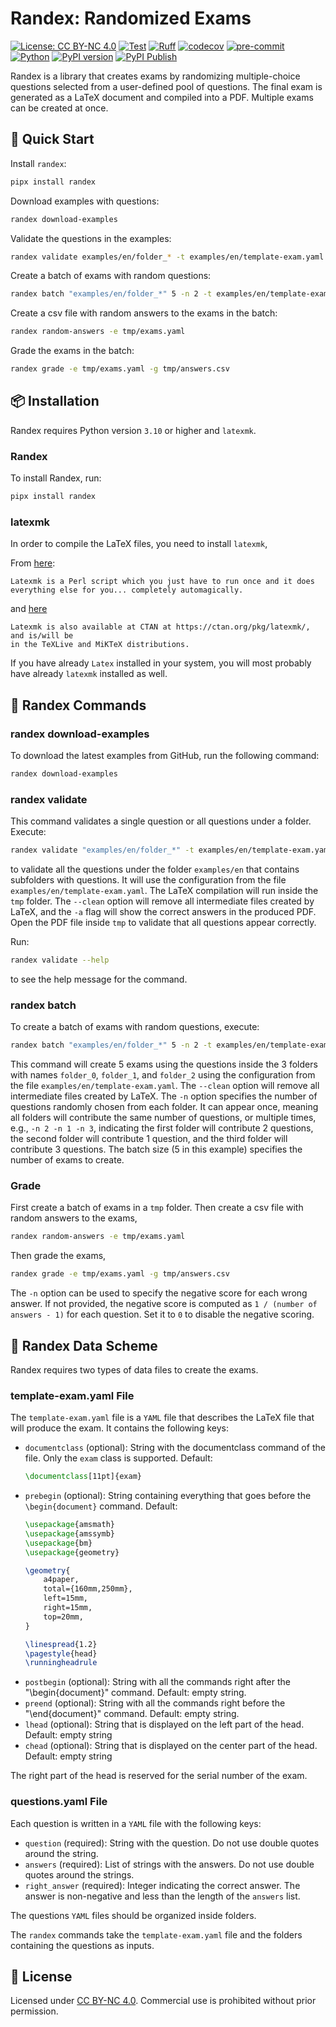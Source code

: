 # Randex: Randomized Exams

[![License: CC BY-NC 4.0](https://img.shields.io/badge/License-CC%20BY--NC%204.0-lightgrey.svg)](https://creativecommons.org/licenses/by-nc/4.0/)
[![Test](https://github.com/arampatzis/randex/actions/workflows/test.yml/badge.svg?branch=main)](https://github.com/arampatzis/randex/actions/workflows/test.yml)
[![Ruff](https://github.com/arampatzis/randex/actions/workflows/lint.yml/badge.svg?branch=main)](https://github.com/arampatzis/randex/actions/workflows/lint.yml)
[![codecov](https://codecov.io/gh/arampatzis/randex/branch/main/graph/badge.svg)](https://codecov.io/gh/arampatzis/randex)
[![pre-commit](https://img.shields.io/badge/pre--commit-enabled-brightgreen?logo=pre-commit)](https://pre-commit.com)
[![Python](https://img.shields.io/badge/python-3.10%2B-blue)](https://www.python.org)
[![PyPI version](https://img.shields.io/pypi/v/randex.svg)](https://pypi.org/project/randex/)
[![PyPI Publish](https://img.shields.io/github/actions/workflow/status/arampatzis/randex/pypi.yml?label=Publish)](https://github.com/arampatzis/randex/actions/workflows/pypi.yml)







Randex is a library that creates exams by randomizing multiple-choice questions selected
from a user-defined pool of questions.
The final exam is generated as a LaTeX document and compiled into a PDF.
Multiple exams can be created at once.

## 🚀 Quick Start

Install `randex`:

```sh
pipx install randex
```

Download examples with questions:

```sh
randex download-examples
```

Validate the questions in the examples:

```sh
randex validate examples/en/folder_* -t examples/en/template-exam.yaml -o tmp --overwrite
```

Create a batch of exams with random questions:

```sh
randex batch "examples/en/folder_*" 5 -n 2 -t examples/en/template-exam.yaml -o tmp --overwrite --clean
```

Create a csv file with random answers to the exams in the batch:

```sh
randex random-answers -e tmp/exams.yaml
```

Grade the exams in the batch:

```sh
randex grade -e tmp/exams.yaml -g tmp/answers.csv
```



## 📦 Installation

Randex requires Python version `3.10` or higher and `latexmk`.

### Randex

To install Randex, run:

```sh
pipx install randex
```

### latexmk

In order to compile the LaTeX files, you need to install `latexmk`,

From [here](https://mg.readthedocs.io/latexmk.html):
```
Latexmk is a Perl script which you just have to run once and it does everything else for you... completely automagically.
```

and [here](https://www.cantab.net/users/johncollins/latexmk/)

```
Latexmk is also available at CTAN at https://ctan.org/pkg/latexmk/, and is/will be
in the TeXLive and MiKTeX distributions.
```

If you have already `Latex` installed in your system, you will most
probably have already `latexmk` installed as well.

## 🔧 Randex Commands

### randex download-examples

To download the latest examples from GitHub, run the following command:

```sh
randex download-examples
```

### randex validate

This command validates a single question or all questions under a folder. Execute:

```sh
randex validate "examples/en/folder_*" -t examples/en/template-exam.yaml -o tmp --overwrite
```

to validate all the questions under the folder `examples/en` that contains subfolders
with questions.
It will use the configuration from the file `examples/en/template-exam.yaml`.
The LaTeX compilation will run inside the `tmp` folder.
The `--clean` option will remove all intermediate files created by LaTeX,
and the `-a` flag will show the correct answers in the produced PDF.
Open the PDF file inside `tmp` to validate that all questions appear correctly.

Run:

```sh
randex validate --help
```

to see the help message for the command.

### randex batch

To create a batch of exams with random questions, execute:

```sh
randex batch "examples/en/folder_*" 5 -n 2 -t examples/en/template-exam.yaml -o tmp --overwrite --clean
```

This command will create 5 exams using the questions inside the 3 folders with
names `folder_0`, `folder_1`, and `folder_2` using the configuration from the file
`examples/en/template-exam.yaml`.
The `--clean` option will remove all intermediate files created by LaTeX.
The `-n` option specifies the number of questions randomly chosen from each folder.
It can appear once, meaning all folders will contribute the same number of questions,
or multiple times, e.g., `-n 2 -n 1 -n 3`, indicating the first folder will contribute
2 questions, the second folder will contribute 1 question, and the third folder will
contribute 3 questions.
The batch size (5 in this example) specifies the number of exams to create.

### Grade

First create a batch of exams in a `tmp` folder.
Then create a csv file with random answers to the exams,

```sh
randex random-answers -e tmp/exams.yaml
```

Then grade the exams,

```sh
randex grade -e tmp/exams.yaml -g tmp/answers.csv
```

The `-n` option can be used to specify the negative score for each wrong answer.
If not provided, the negative score is computed as `1 / (number of answers - 1)`
for each question.
Set it to `0` to disable the negative scoring.


## 📁 Randex Data Scheme

Randex requires two types of data files to create the exams.

### template-exam.yaml File

The `template-exam.yaml` file is a `YAML` file that describes the LaTeX file that will
produce the exam. It contains the following keys:

- `documentclass` (optional): String with the documentclass command of the file.
Only the `exam` class is supported. Default:
    ```latex
    \documentclass[11pt]{exam}
    ```
- `prebegin` (optional): String containing everything that goes before the
`\begin{document}` command. Default:
    ```latex
    \usepackage{amsmath}
    \usepackage{amssymb}
    \usepackage{bm}
    \usepackage{geometry}

    \geometry{
        a4paper,
        total={160mm,250mm},
        left=15mm,
        right=15mm,
        top=20mm,
    }

    \linespread{1.2}
    \pagestyle{head}
    \runningheadrule
    ```
- `postbegin` (optional): String with all the commands right after the "\begin{document}" command. Default: empty string.
- `preend` (optional): String with all the commands right before the "\end{document}" command. Default: empty string.
- `lhead` (optional): String that is displayed on the left part of the head. Default: empty string
- `chead` (optional): String that is displayed on the center part of the head. Default: empty string

The right part of the head is reserved for the serial number of the exam.

### questions.yaml File

Each question is written in a `YAML` file with the following keys:

- `question` (required): String with the question. Do not use double quotes around the string.
- `answers` (required): List of strings with the answers. Do not use double quotes around the strings.
- `right_answer` (required): Integer indicating the correct answer.
The answer is non-negative and less than the length of the `answers` list.

The questions `YAML` files should be organized inside folders.

The `randex` commands take the `template-exam.yaml` file and the folders containing the questions as inputs.



## 📄 License

Licensed under [CC BY-NC 4.0](https://creativecommons.org/licenses/by-nc/4.0/).
Commercial use is prohibited without prior permission.
